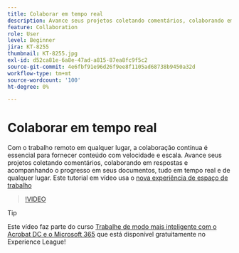 ```yaml
---
title: Colaborar em tempo real
description: Avance seus projetos coletando comentários, colaborando em respostas e acompanhando o progresso em seus documentos, tudo em tempo real e de qualquer lugar
feature: Collaboration
role: User
level: Beginner
jira: KT-8255
thumbnail: KT-8255.jpg
exl-id: d52ca81e-6a8e-47ad-a815-87ea8fc9f5c2
source-git-commit: 4e6fbf91e96d26f9ee8f1105ad68738b9450a32d
workflow-type: tm+mt
source-wordcount: '100'
ht-degree: 0%

---
```


# Colaborar em tempo real

Com o trabalho remoto em qualquer lugar, a colaboração contínua é essencial para fornecer conteúdo com velocidade e escala. Avance seus projetos coletando comentários, colaborando em respostas e acompanhando o progresso em seus documentos, tudo em tempo real e de qualquer lugar. Este tutorial em vídeo usa o [nova experiência de espaço de trabalho](new-workspace.md)

>[!VIDEO](https://video.tv.adobe.com/v/337500?quality=12&learn=on&hidetitle=true)

>[!TIP]
>
>Este vídeo faz parte do curso [Trabalhe de modo mais inteligente com o Acrobat DC e o Microsoft 365](https://experienceleague.adobe.com/?recommended=Acrobat-U-1-2021.microsoft365) que está disponível gratuitamente no Experience League!
